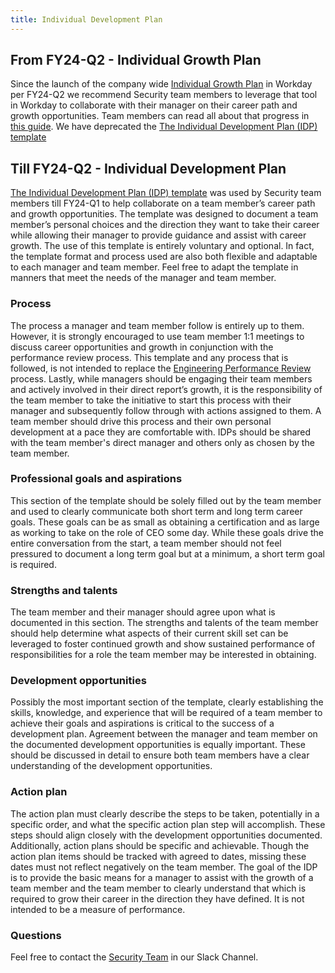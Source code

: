 ```yaml
---
title: Individual Development Plan
---
```


## From FY24-Q2 - Individual Growth Plan

Since the launch of the company wide [Individual Growth Plan](https://about.gitlab.com/handbook/people-group/learning-and-development/career-development/igp-guide/) in Workday per FY24-Q2 we recommend Security team members to leverage that tool in Workday to collaborate with their manager on their career path and growth opportunities. Team members can read all about that progress in [this guide](https://about.gitlab.com/handbook/people-group/learning-and-development/career-development/igp-guide/). We have deprecated the [The Individual Development Plan (IDP) template](https://docs.google.com/document/d/1Df4ITI_ZBXK51B5MP2nzAXS24O-9lmi5itVUniop8MU/edit?usp=sharing)

## Till FY24-Q2 - Individual Development Plan

[The Individual Development Plan (IDP) template](https://docs.google.com/document/d/1Df4ITI_ZBXK51B5MP2nzAXS24O-9lmi5itVUniop8MU/edit?usp=sharing) was used by Security team members till FY24-Q1 to help collaborate on a team member’s career path and growth opportunities. The template was designed to document a team member’s personal choices and the direction they want to take their career while allowing their manager to provide guidance and assist with career growth. The use of this template is entirely voluntary and optional. In fact, the template format and process used are also both flexible and adaptable to each manager and team member. Feel free to adapt the template in manners that meet the needs of the manager and team member.

### Process

The process a manager and team member follow is entirely up to them. However, it is strongly encouraged to use team member 1:1 meetings to discuss career opportunities and growth in conjunction with the performance review process. This template and any process that is followed, is not intended to replace the [Engineering Performance Review](https://about.gitlab.com/handbook/support/workflows/team/performance_review.html) process. Lastly, while managers should be engaging their team members and actively involved in their direct report’s growth, it is the responsibility of the team member to take the initiative to start this process with their manager and subsequently follow through with actions assigned to them. A team member should drive this process and their own personal development at a pace they are comfortable with. IDPs should be shared with the team member's direct manager and others only as chosen by the team member.

### Professional goals and aspirations

This section of the template should be solely filled out by the team member and used to clearly communicate both short term and long term career goals. These goals can be as small as obtaining a certification and as large as working to take on the role of CEO some day. While these goals drive the entire conversation from the start, a team member should not feel pressured to document a long term goal but at a minimum, a short term goal is required.

### Strengths and talents

The team member and their manager should agree upon what is documented in this section. The strengths and talents of the team member should help determine what aspects of their current skill set can be leveraged to foster continued growth and show sustained performance of responsibilities for a role the team member may be interested in obtaining.

### Development opportunities

Possibly the most important section of the template, clearly establishing the skills, knowledge, and experience that will be required of a team member to achieve their goals and aspirations is critical to the success of a development plan. Agreement between the manager and team member on the documented development opportunities is equally important. These should be discussed in detail to ensure both team members have a clear understanding of the development opportunities.

### Action plan

The action plan must clearly describe the steps to be taken, potentially in a specific order, and what the specific action plan step will accomplish. These steps should align closely with the development opportunities documented. Additionally, action plans should be specific and achievable. Though the action plan items should be tracked with agreed to dates, missing these dates must not reflect negatively on the team member. The goal of the IDP is to provide the basic means for a manager to assist with the growth of a team member and the team member to clearly understand that which is required to grow their career in the direction they have defined. It is not intended to be a measure of performance.

### Questions

Feel free to contact the [Security Team](https://gitlab.slack.com/archives/CM74JMLTU) in our Slack Channel.

